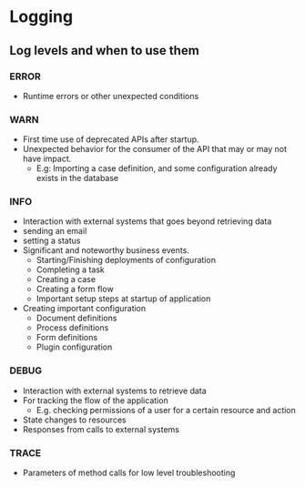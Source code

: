 # Logging

## Log levels and when to use them

### ERROR

* Runtime errors or other unexpected conditions

### WARN

* First time use of deprecated APIs after startup.
* Unexpected behavior for the consumer of the API that may or may not have impact.
  * E.g: Importing a case definition, and some configuration already exists in the database

### INFO

*  Interaction with external systems that goes beyond retrieving data
  * sending an email
  * setting a status
* Significant and noteworthy business events.
  * Starting/Finishing deployments of configuration 
  * Completing a task 
  * Creating a case 
  * Creating a form flow 
  * Important setup steps at startup of application
* Creating important configuration
  * Document definitions 
  * Process definitions 
  * Form definitions 
  * Plugin configuration

### DEBUG

* Interaction with external systems to retrieve data
* For tracking the flow of the application
  * E.g. checking permissions of a user for a certain resource and action
* State changes to resources
* Responses from calls to external systems

### TRACE

* Parameters of method calls for low level troubleshooting
